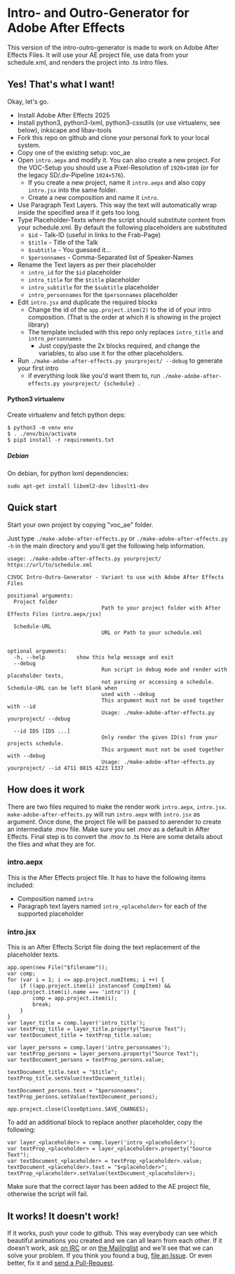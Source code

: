Intro- and Outro-Generator for Adobe After Effects 
==================================================

This version of the intro-outro-generator is made to work on Adobe After Effects Files.
It will use your AE project file, use data from your schedule.xml, and renders the project into .ts intro files.

Yes! That's what I want!
------------------------
Okay, let's go.

 - Install Adobe After Effects 2025
 - Install python3, python3-lxml, python3-cssutils (or use virtualenv, see below), inkscape and libav-tools
 - Fork this repo on github and clone your personal fork to your local system.
 - Copy one of the existing setup: voc_ae
 - Open `intro.aepx` and modify it. You can also create a new project. For the VOC-Setup you should use a Pixel-Resolution of `1920×1080` (or for the legacy SD/.dv-Pipeline `1024×576`).
   - If you create a new project, name it `intro.aepx` and also copy `intro.jsx` into the same folder.
   - Create a new composition and name it `intro`.
 - Use Paragraph Text Layers. This way the text will automatically wrap inside the specified area if it gets too long.
 - Type Placeholder-Texts where the script should substitute content from your schedule.xml. By default the following placeholders are substituted
   - `$id` - Talk-ID (useful in links to the Frab-Page)
   - `$title` - Title of the Talk
   - `$subtitle` - You guessed it...
   - `$personnames` - Comma-Separated list of Speaker-Names
 - Rename the Text layers as per their placeholder
   - `intro_id` for the `$id` placeholder
   - `intro_title` for the `$title` placeholder
   - `intro_subtitle` for the `$subtitle` placeholder
   - `intro_personnames` for the `$personnames` placeholder
 - Edit `intro.jsx` and duplicate the required blocks
   - Change the id of the `app.project.item(2)` to the id of your intro composition. (That is the order at which it is showing in the project library)
   - The template included with this repo only replaces `intro_title` and `intro_personnames`
     - Just copy/paste the 2x blocks required, and change the variables, to also use it for the other placeholders.
 - Run `./make-adobe-after-effects.py yourproject/ --debug` to generate your first intro
   - if everything look like you'd want them to, run `./make-adobe-after-effects.py yourproject/ {schedule} `.

#### Python3 virtualenv

Create virtualenv and fetch python deps:

```
$ python3 -m venv env  
$ . ./env/bin/activate
$ pip3 install -r requirements.txt
```

##### Debian

On debian, for python lxml dependencies:

```
sudo apt-get install libxml2-dev libxslt1-dev
```

Quick start
--------------------

Start your own project by copying "voc_ae" folder.

Just type `./make-adobe-after-effects.py` or `./make-adobe-after-effects.py -h` in the main directory and you'll get the following help information.

```
usage: ./make-adobe-after-effects.py yourproject/ https://url/to/schedule.xml

C3VOC Intro-Outro-Generator - Variant to use with Adobe After Effects Files

positional arguments:
  Project folder
                              Path to your project folder with After Effects Files (intro.aepx/jsx)

  Schedule-URL
                              URL or Path to your schedule.xml


optional arguments:
  -h, --help          show this help message and exit
  --debug
                              Run script in debug mode and render with placeholder texts,
                              not parsing or accessing a schedule. Schedule-URL can be left blank when
                              used with --debug
                              This argument must not be used together with --id
                              Usage: ./make-adobe-after-effects.py yourproject/ --debug

  --id IDS [IDS ...]
                              Only render the given ID(s) from your projects schedule.
                              This argument must not be used together with --debug
                              Usage: ./make-adobe-after-effects.py yourproject/ --id 4711 0815 4223 1337
```

How does it work
--------------------
There are two files required to make the render work `intro.aepx`, `intro.jsx`. 
`make-adobe-after-effects.py` will run `intro.aepx` with `intro.jsx` as argument.
Once done, the project file will be passed to aerender to create an intermediate <id>.mov file. Make sure you set .mov as a default in After Effects.
Final step is to convert the <id>.mov to <id>.ts
Here are some details about the files and what they are for.

### intro.aepx
This is the After Effects project file. It has to have the following items included:
 - Composition named `intro`
 - Paragraph text layers named `intro_<placeholder>` for each of the supported placeholder

### intro.jsx
This is an After Effects Script file doing the text replacement of the placeholder texts.

````
app.open(new File("$filename"));
var comp;
for (var i = 1; i <= app.project.numItems; i ++) {
    if ((app.project.item(i) instanceof CompItem) && (app.project.item(i).name === 'intro')) {
        comp = app.project.item(i);
        break;
    }
}
var layer_title = comp.layer('intro_title');
var textProp_title = layer_title.property("Source Text");
var textDocument_title = textProp_title.value;

var layer_persons = comp.layer('intro_personnames');
var textProp_persons = layer_persons.property("Source Text");
var textDocument_persons = textProp_persons.value;

textDocument_title.text = "$title";
textProp_title.setValue(textDocument_title);

textDocument_persons.text = "$personnames";
textProp_persons.setValue(textDocument_persons);

app.project.close(CloseOptions.SAVE_CHANGES);
````

To add an additional block to replace another placeholder, copy the following:

````
var layer_<placeholder> = comp.layer('intro_<placeholder>');
var textProp_<placeholder> = layer_<placeholder>.property("Source Text");
var textDocument_<placeholder> = textProp_<placeholder>.value;
textDocument_<placeholder>.text = "$<placeholder>";
textProp_<placeholder>.setValue(textDocument_<placeholder>);
````

Make sure that the correct layer has been added to the AE project file, otherwise the script will fail.

It works! It doesn't work!
--------------------------
If it works, push your code to github. This way everybody can see which beautiful animations you created and we can all learn from each other.
If it doesn't work, ask [on IRC](https://kthx.de:9090/?channels=voc) or on [the Mailinglist](mailto:video@lists.ccc.de) and we'll see that we can solve your problem.
If you think you found a bug, [file an Issue](https://github.com/voc/intro-outro-generator/issues). Or even better, fix it and [send a Pull-Request](https://github.com/voc/intro-outro-generator/pulls).
